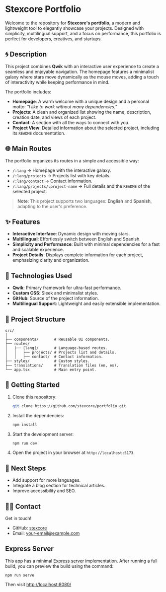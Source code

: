 # Stexcore Portfolio

Welcome to the repository for **Stexcore's portfolio**, a modern and lightweight tool to elegantly showcase your projects. Designed with simplicity, multilingual support, and a focus on performance, this portfolio is perfect for developers, creatives, and startups.

## 🌀 Description

This project combines **Qwik** with an interactive user experience to create a seamless and enjoyable navigation. The homepage features a minimalist galaxy where stars move dynamically as the mouse moves, adding a touch of interactivity while keeping performance in mind.

The portfolio includes:
- **Homepage**: A warm welcome with a unique design and a personal motto: _"I like to work without many dependencies."_ 
- **Projects**: A clean and organized list showing the name, description, creation date, and views of each project.
- **Contact**: A section with all the ways to connect with you.
- **Project View**: Detailed information about the selected project, including its `README` documentation.

## 🌐 Main Routes

The portfolio organizes its routes in a simple and accessible way:
- `/:lang` → Homepage with the interactive galaxy.
- `/:lang/projects` → Projects list with key details.
- `/:lang/contact` → Contact information.
- `/:lang/projects/:project-name` → Full details and the `README` of the selected project.

> **Note**: This project supports two languages: **English** and **Spanish**, adapting to the user's preference.

## ✨ Features

- **Interactive Interface**: Dynamic design with moving stars.
- **Multilingual**: Effortlessly switch between English and Spanish.
- **Simplicity and Performance**: Built with minimal dependencies for a fast and scalable experience.
- **Project Details**: Displays complete information for each project, emphasizing clarity and organization.

## 🚀 Technologies Used

- **Qwik**: Primary framework for ultra-fast performance.
- **Custom CSS**: Sleek and minimalist styles.
- **GitHub**: Source of the project information.
- **Multilingual Support**: Lightweight and easily extensible implementation.

## 📂 Project Structure

```plaintext
src/
│
├── components/       # Reusable UI components.
├── routes/
│   ├── [lang]/       # Language-based routes.
│   │   ├── projects/ # Projects list and details.
│   │   ├── contact/  # Contact information.
├── styles/           # Custom styles.
├── translations/     # Translation files (en, es).
└── app.tsx           # Main entry point.
```

## 📝 Getting Started

1. Clone this repository:
   ```bash
   git clone https://github.com/stexcore/portfolio.git
   ```
2. Install the dependencies:
   ```bash
   npm install
   ```
3. Start the development server:
   ```bash
   npm run dev
   ```
4. Open the project in your browser at `http://localhost:5173`.

## 🎯 Next Steps

- Add support for more languages.
- Integrate a blog section for technical articles.
- Improve accessibility and SEO.

## 🧑‍💻 Contact

Get in touch!
- GitHub: [stexcore](https://github.com/stexcore)
- Email: your-email@example.com

## Express Server

This app has a minimal [Express server](https://expressjs.com/) implementation. After running a full build, you can preview the build using the command:

```
npm run serve
```

Then visit [http://localhost:8080/](http://localhost:8080/)
